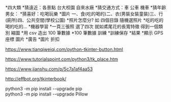 *四大類 
  *猜遠近：各景點 台大校園 自來水廠 
  *猜交通方式：車 公車 機車 
  *猜年齡男女： 
  *猜喜好：吃喝玩樂 
    *圖片 一、食(吃的喝的)二、衣(男裝女裝童裝)三、行(廁所)四、公共空間(學校公園) 
    *照片怎麼分? 如 四個目錄 隨機選照片 
    *吃的吃的 喝的吃的... 
*機器學習 
  *一頁三張照 選了四次 就如鳶尾花的長寬特徵 得到一個類別 縮圖 
  *用 csv 造出 100 筆數據 
  *100 筆數據 訓練 
  *訓練保存 
*結果 
  *顯示 GPS 座標 圖片 
*廣告 
  *圖片 折扣  









https://www.tianqiweiqi.com/python-tkinter-button.html  

https://www.tutorialspoint.com/python3/tk_place.htm  

https://www.jianshu.com/p/5c7a1af4aa53  

http://effbot.org/tkinterbook/  

python3 -m pip install --upgrade pip  
python3 -m pip install --upgrade Pillow  



